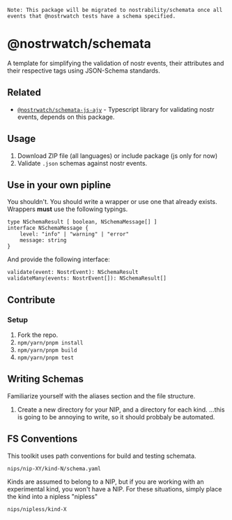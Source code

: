 ```
Note: This package will be migrated to nostrability/schemata once all events that @nostrwatch tests have a schema specified.
```

# @nostrwatch/schemata

A template for simplifying the validation of nostr events, their attributes and their respective tags using JSON-Schema standards. 

## Related
- [`@nostrwatch/schemata-js-ajv`](https://github.com/sandwichfarm/nostr-watch/tree/next/libraries/schemata-js-ajv) - Typescript library for validating nostr events, depends on this package.

## Usage 
1. Download ZIP file (all languages) or include package (js only for now)
2. Validate `.json` schemas against nostr events. 

## Use in your own pipline 
You shouldn't. You should write a wrapper or use one that already exists. Wrappers **must** use the following typings.
```
type NSchemaResult [ boolean, NSchemaMessage[] ]
interface NSchemaMessage {
    level: "info" | "warning" | "error" 
    message: string
} 
```

And provide the following interface: 
```
validate(event: NostrEvent): NSchemaResult
validateMany(events: NostrEvent[]): NSchemaResult[]
```

## Contribute

### Setup 
1. Fork the repo.
2. `npm/yarn/pnpm install` 
3. `npm/yarn/pnpm build`
4. `npm/yarn/pnpm test`

## Writing Schemas
Familiarize yourself with the aliases section and the file structure.
1. Create a new directory for your NIP, and a directory for each kind.
...this is going to be annoying to write, so it should probbaly be automated. 

## FS Conventions
This toolkit uses path conventions for build and testing schemata. 

`nips/nip-XY/kind-N/schema.yaml` 

Kinds are assumed to belong to a NIP, but if you are working with an experimental kind, you won't have a NIP. For these situations, simply place the kind into a nipless "nipless" 

`nips/nipless/kind-X`
